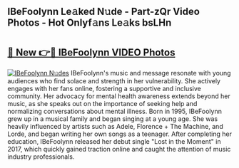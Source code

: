 ## IBeFoolynn Le𝚊ked N𝚞de - Part-zQr Video Photos - Hot Onlyf𝚊ns Le𝚊ks bsLHn

# <h2><a href="http://ab7801.deff.icu/?id=IBeFoolynn">🔗 New 👉🔴 IBeFoolynn VIDEO Photos</a></h2>

[![IBeFoolynn N𝚞des](https://i.imgur.com/rIISA9y.gif)](http://ab7801.deff.icu/?id=IBeFoolynn)
IBeFoolynn's music and message resonate with young audiences who find solace and strength in her vulnerability. She actively engages with her fans online, fostering a supportive and inclusive community. Her advocacy for mental health awareness extends beyond her music, as she speaks out on the importance of seeking help and normalizing conversations about mental illness. Born in 1995, IBeFoolynn grew up in a musical family and began singing at a young age. She was heavily influenced by artists such as Adele, Florence + The Machine, and Lorde, and began writing her own songs as a teenager. After completing her education, IBeFoolynn released her debut single "Lost in the Moment" in 2017, which quickly gained traction online and caught the attention of music industry professionals.
